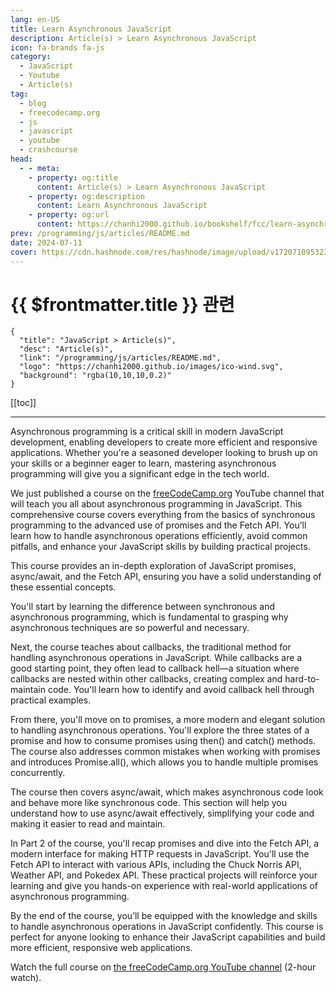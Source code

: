 ```yaml
---
lang: en-US
title: Learn Asynchronous JavaScript
description: Article(s) > Learn Asynchronous JavaScript
icon: fa-brands fa-js
category: 
  - JavaScript
  - Youtube
  - Article(s)
tag: 
  - blog
  - freecodecamp.org
  - js
  - javascript
  - youtube
  - crashcourse
head:
  - - meta:
    - property: og:title
      content: Article(s) > Learn Asynchronous JavaScript
    - property: og:description
      content: Learn Asynchronous JavaScript
    - property: og:url
      content: https://chanhi2000.github.io/bookshelf/fcc/learn-asynchronous-javascript.html
prev: /programming/js/articles/README.md
date: 2024-07-11
cover: https://cdn.hashnode.com/res/hashnode/image/upload/v1720710953239/c174ffdc-98cf-4768-bcea-e23c2fb1cd81.png
---
```


# {{ $frontmatter.title }} 관련

```component VPCard
{
  "title": "JavaScript > Article(s)",
  "desc": "Article(s)",
  "link": "/programming/js/articles/README.md",
  "logo": "https://chanhi2000.github.io/images/ico-wind.svg",
  "background": "rgba(10,10,10,0.2)"
}
```

[[toc]]

---

<SiteInfo
  name="Learn Asynchronous JavaScript"
  desc="Asynchronous programming is a critical skill in modern JavaScript development, enabling developers to create more efficient and responsive applications. Whether you're a seasoned developer looking to brush up on your skills or a beginner eager to lea..."
  url="https://freecodecamp.org/news/learn-asynchronous-javascript/"
  logo="https://cdn.freecodecamp.org/universal/favicons/favicon.ico"
  preview="https://cdn.hashnode.com/res/hashnode/image/upload/v1720710953239/c174ffdc-98cf-4768-bcea-e23c2fb1cd81.png"/>

Asynchronous programming is a critical skill in modern JavaScript development, enabling developers to create more efficient and responsive applications. Whether you're a seasoned developer looking to brush up on your skills or a beginner eager to learn, mastering asynchronous programming will give you a significant edge in the tech world.

We just published a course on the [<VPIcon icon="fa-brands fa-free-code-camp"/>freeCodeCamp.org](http://freeCodeCamp.org) YouTube channel that will teach you all about asynchronous programming in JavaScript. This comprehensive course covers everything from the basics of synchronous programming to the advanced use of promises and the Fetch API. You’ll learn how to handle asynchronous operations efficiently, avoid common pitfalls, and enhance your JavaScript skills by building practical projects.

This course provides an in-depth exploration of JavaScript promises, async/await, and the Fetch API, ensuring you have a solid understanding of these essential concepts.

You'll start by learning the difference between synchronous and asynchronous programming, which is fundamental to grasping why asynchronous techniques are so powerful and necessary.

Next, the course teaches about callbacks, the traditional method for handling asynchronous operations in JavaScript. While callbacks are a good starting point, they often lead to callback hell—a situation where callbacks are nested within other callbacks, creating complex and hard-to-maintain code. You'll learn how to identify and avoid callback hell through practical examples.

From there, you'll move on to promises, a more modern and elegant solution to handling asynchronous operations. You'll explore the three states of a promise and how to consume promises using then() and catch() methods. The course also addresses common mistakes when working with promises and introduces Promise.all(), which allows you to handle multiple promises concurrently.

The course then covers async/await, which makes asynchronous code look and behave more like synchronous code. This section will help you understand how to use async/await effectively, simplifying your code and making it easier to read and maintain.

In Part 2 of the course, you'll recap promises and dive into the Fetch API, a modern interface for making HTTP requests in JavaScript. You'll use the Fetch API to interact with various APIs, including the Chuck Norris API, Weather API, and Pokedex API. These practical projects will reinforce your learning and give you hands-on experience with real-world applications of asynchronous programming.

By the end of the course, you’ll be equipped with the knowledge and skills to handle asynchronous operations in JavaScript confidently. This course is perfect for anyone looking to enhance their JavaScript capabilities and build more efficient, responsive web applications.

Watch the full course on [<VPIcon icon="fa-brands fa-youtube"/>the freeCodeCamp.org YouTube channel](https://youtu.be/OFpqvaJ3QYg) (2-hour watch).

<VidStack src="youtube/OFpqvaJ3QYg" />


